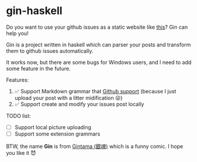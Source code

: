 # gin-haskell

Do you want to use your github issues as a static website like [this](https://github.com/lifesinger/blog/issues)? Gin can help you!

Gin is a project written in haskell which can parser your posts and transform them to github issues automatically.

It works now, but there are some bugs for Windows users, and I need to add some feature in the future.

Features:

1. :white_check_mark: Support Markdown grammar that [Github support](https://help.github.com/articles/github-flavored-markdown/) (because I just upload your post with a litter midification :stuck_out_tongue_winking_eye:)
2. :white_check_mark: Support create and modify your issues post locally

TODO list:
- [ ] Support local picture uploading
- [ ] Support some extension grammars

BTW, the name **Gin** is from [Gintama (銀魂)](https://en.wikipedia.org/wiki/Gin_Tama) which is a funny comic. I hope you like it :smiling_imp:

